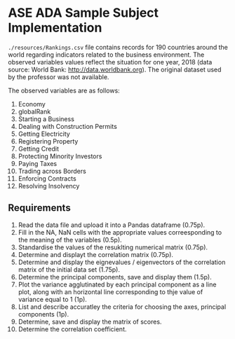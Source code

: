# ASE ADA Sample Subject Implementation
```./resources/Rankings.csv``` file contains records for 190 countries around the world regarding indicators related to the business environment. The observed variables values reflect the situation for one year, 2018 (data source: World Bank: http://data.worldbank.org). The original dataset used by the professor was not available.

The observed variables are as follows:
1. Economy
2. globalRank
3. Starting a Business
4. Dealing with Construction Permits
5. Getting Electricity
6. Registering Property
7. Getting Credit
8. Protecting Minority Investors
9. Paying Taxes
10. Trading across Borders
11. Enforcing Contracts
12. Resolving Insolvency

## Requirements
1. Read the data file and upload it into a Pandas dataframe (0.75p).
2. Fill in the NA, NaN cells with the appropriate values correesponding to the meaning of the variables (0.5p).
3. Standardise the values of the resuklting numerical matrix (0.75p).
4. Determine and displayt the correlation matrix (0.75p).
5. Determine and display the eignevalues / eigenvectors of the correlation matrix of the initial data set (1.75p).
6. Determine the principal components, save and display them (1.5p).
7. Plot the variance agglutinated by each principal component as a line plot, along with an horizontal line corresponding to thje value of variance equal to 1 (1p).
8. List and describe accuratley the criteria for choosing the axes, principal components (1p).
9. Determine, save and display the matrix of scores.
10. Determine the correlation coefficient.
